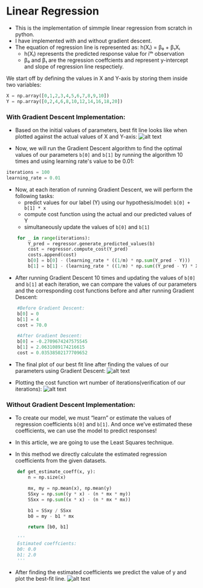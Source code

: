# Linear Regression
- This is the implementation of simmple linear regression from scratch in python.
- I have implemented with and without gradient descent.
- The equation of regression line is represented as:
	h(Xᵢ) = β₀ + β₁Xᵢ
	- h(Xᵢ) represents the predicted response value for iᵗʰ observation
	- β₀ and β₁ are the regression coeffcients and represent y-intercept and slope of regression line respectiely.

We start off by defining the values in X and Y-axis by storing them inside two variables:

```python
X = np.array([0,1,2,3,4,5,6,7,8,9,10])
Y = np.array([0,2,4,6,8,10,12,14,16,18,20])
```

### With Gradient Descent Implementation:
- Based on the initial values of parameters, best fit line looks like when plotted against the actual values of X and Y-axis:
![alt text](https://github.com/bhushan-borole/Linear-Regression/blob/master/Linear%20Regresion%20with%20gradient%20descent/plot1.png)

- Now, we will run the Gradient Descent algorithm to find the optimal values of our parameters `b[0]` and `b[1]` by running the algorithm 10 times and using learning rate's value to be 0.01:

```python
iterations = 100
learning_rate = 0.01
```

- Now, at each iteration of running Gradient Descent, we will perform the following tasks:
	- predict values for our label (Y) using our hypothesis/model: `b[0] + b[1] * x`
	- compute cost function using the actual and our predicted values of Y
	- simultaneously update the values of `b[0]` and `b[1]`
```python
    for _ in range(iterations):
        Y_pred = regressor.generate_predicted_values(b)
        cost = regressor.compute_cost(Y_pred)
        costs.append(cost)
        b[0] = b[0] - (learning_rate * ((1/m) * np.sum(Y_pred - Y)))
        b[1] = b[1] - (learning_rate * ((1/m) * np.sum((Y_pred - Y) * X)))
```

- After running Gradient Descent 10 times and updating the values of `b[0]` and `b[1]` at each iteration, we can compare the values of our parameters and the corresponding cost functions before and after running Gradient Descent:

```python
	#Before Gradient Descent:
	b[0] = 0
	b[1] = 4
	cost = 70.0

	#After Gradient Descent:
	b[0] = -0.2709674247575545 
	b[1] = 2.0631089174216615 
	cost = 0.03538502177709652
```

- The final plot of our best fit line after finding the values of our parameters using Gradient Descent:
![alt text](https://github.com/bhushan-borole/Linear-Regression/blob/master/Linear%20Regresion%20with%20gradient%20descent/plot2.png)

- Plotting the cost function wrt number of iterations(verification of our iterations):
![alt text](https://github.com/bhushan-borole/Linear-Regression/blob/master/Linear%20Regresion%20with%20gradient%20descent/plot3.png)


### Without Gradient Descent Implementation:

- To create our model, we must “learn” or estimate the values of regression coefficients `b[0]` and `b[1]`. And once we’ve estimated these coefficients, we can use the model to predict responses!

- In this article, we are going to use the Least Squares technique.
- In this method we directly calculate the estimated regression coefficients from the given datasets.
```python
	def get_estimate_coeff(x, y):
		n = np.size(x)

		mx, my = np.mean(x), np.mean(y)
		SSxy = np.sum((y * x) - (n * mx * my))
		SSxx = np.sum((x * x) - (n * mx * mx))

		b1 = SSxy / SSxx
		b0 = my - b1 * mx

		return [b0, b1]

	'''
	Estimated coeffcients: 
	b0: 0.0 
	b1: 2.0
	'''
```
- After finding the estimated coefficients we predict the value of y and plot the best-fit line.
![alt text](https://github.com/bhushan-borole/Linear-Regression/blob/master/Linear%20Regression%20without%20gradient%20descent/plot1.png)





